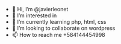 - 👋 Hi, I’m @javierleonet
- 👀 I’m interested in 
- 🌱 I’m currently learning php, html, css
- 💞️ I’m looking to collaborate on wordpress
- 📫 How to reach me +584144454998

<!---
javierleonet/javierleonet is a ✨ special ✨ repository because its `README.md` (this file) appears on your GitHub profile.
You can click the Preview link to take a look at your changes.
--->
